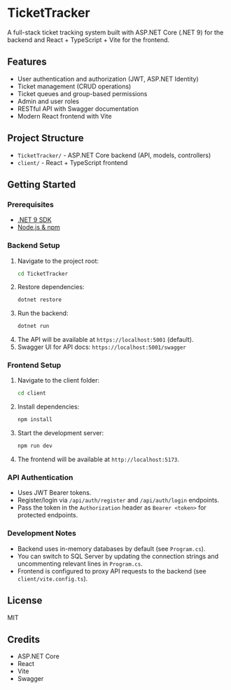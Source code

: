 # TicketTracker

A full-stack ticket tracking system built with ASP.NET Core (.NET 9) for the backend and React + TypeScript + Vite for the frontend.

## Features

- User authentication and authorization (JWT, ASP.NET Identity)
- Ticket management (CRUD operations)
- Ticket queues and group-based permissions
- Admin and user roles
- RESTful API with Swagger documentation
- Modern React frontend with Vite

## Project Structure

- `TicketTracker/` - ASP.NET Core backend (API, models, controllers)
- `client/` - React + TypeScript frontend

## Getting Started

### Prerequisites
- [.NET 9 SDK](https://dotnet.microsoft.com/download/dotnet/9.0)
- [Node.js & npm](https://nodejs.org/)

### Backend Setup
1. Navigate to the project root:
   ```sh
   cd TicketTracker
   ```
2. Restore dependencies:
   ```sh
   dotnet restore
   ```
3. Run the backend:
   ```sh
   dotnet run
   ```
4. The API will be available at `https://localhost:5001` (default).
5. Swagger UI for API docs: `https://localhost:5001/swagger`

### Frontend Setup
1. Navigate to the client folder:
   ```sh
   cd client
   ```
2. Install dependencies:
   ```sh
   npm install
   ```
3. Start the development server:
   ```sh
   npm run dev
   ```
4. The frontend will be available at `http://localhost:5173`.

### API Authentication
- Uses JWT Bearer tokens.
- Register/login via `/api/auth/register` and `/api/auth/login` endpoints.
- Pass the token in the `Authorization` header as `Bearer <token>` for protected endpoints.

### Development Notes
- Backend uses in-memory databases by default (see `Program.cs`).
- You can switch to SQL Server by updating the connection strings and uncommenting relevant lines in `Program.cs`.
- Frontend is configured to proxy API requests to the backend (see `client/vite.config.ts`).

## License
MIT

## Credits
- ASP.NET Core
- React
- Vite
- Swagger
